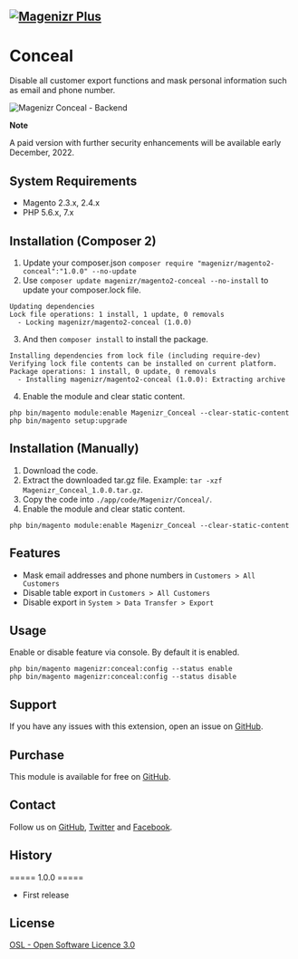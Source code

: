 [![Magenizr Plus](https://images2.imgbox.com/11/6b/yVOOloaA_o.gif)](https://account.magenizr.com)
---

# Conceal

Disable all customer export functions and mask personal information such as email and phone number.

![Magenizr Conceal - Backend](https://images2.imgbox.com/23/3e/OOXy6Aa5_o.png)

**Note**

A paid version with further security enhancements will be available early December, 2022.

## System Requirements

- Magento 2.3.x, 2.4.x
- PHP 5.6.x, 7.x

## Installation (Composer 2)

1. Update your composer.json `composer require "magenizr/magento2-conceal":"1.0.0" --no-update`
2. Use `composer update magenizr/magento2-conceal --no-install` to update your composer.lock file.

```
Updating dependencies
Lock file operations: 1 install, 1 update, 0 removals
  - Locking magenizr/magento2-conceal (1.0.0)
```

3. And then `composer install` to install the package.

```
Installing dependencies from lock file (including require-dev)
Verifying lock file contents can be installed on current platform.
Package operations: 1 install, 0 update, 0 removals
  - Installing magenizr/magento2-conceal (1.0.0): Extracting archive
```

4. Enable the module and clear static content.

```
php bin/magento module:enable Magenizr_Conceal --clear-static-content
php bin/magento setup:upgrade
```

## Installation (Manually)

1. Download the code.
2. Extract the downloaded tar.gz file. Example: `tar -xzf Magenizr_Conceal_1.0.0.tar.gz`.
3. Copy the code into `./app/code/Magenizr/Conceal/`.
4. Enable the module and clear static content.

```
php bin/magento module:enable Magenizr_Conceal --clear-static-content
```

## Features

* Mask email addresses and phone numbers in `Customers > All Customers`
* Disable table export in `Customers > All Customers`
* Disable export in `System > Data Transfer > Export`

## Usage

Enable or disable feature via console. By default it is enabled.

```
php bin/magento magenizr:conceal:config --status enable
php bin/magento magenizr:conceal:config --status disable
```

## Support
If you have any issues with this extension, open an issue on [GitHub](https://github.com/magenizr/Magenizr_AdminUser/issues).

## Purchase

This module is available for free on [GitHub](https://github.com/magenizr).

## Contact

Follow us on [GitHub](https://github.com/magenizr), [Twitter](https://twitter.com/magenizr)
and [Facebook](https://www.facebook.com/magenizr).

## History
===== 1.0.0 =====
* First release

## License

[OSL - Open Software Licence 3.0](https://opensource.org/licenses/osl-3.0.php)
